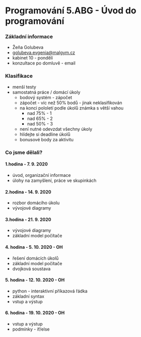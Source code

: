 # Programování 5.ABG - Úvod do programování

### Základní informace
- Žeňa Golubeva
- golubeva.evgenia@malgym.cz
- kabinet 10 - pondělí
- konzultace po domluvě - email

### Klasifikace
- menší testy
- samostatná práce / domácí úkoly
  - bodový systém - zápočet
  - zápočet - víc než 50% bodů - jinak neklasifikován
  - na konci pololetí podle úkolů známka s větší vahou
    - nad 75% - 1
    - nad 65% - 2
    - nad 50% - 3
  - není nutné odevzdat všechny úkoly
  - hlídejte si deadline úkolů
  - bonusové body za aktivitu

### Co jsme dělali?
#### 1.hodina - 7. 9. 2020
- úvod, organizační informace
- úlohy na zamyšlení, práce ve skupinkách

#### 2.hodina - 14. 9. 2020
- rozbor domácího úkolu
- vývojové diagramy

#### 3.hodina - 21. 9. 2020
- vývojové diagramy
- základní model počítače

#### 4. hodina - 5. 10. 2020 - OH
- řešení domácích úkolů
- základní model počítače
- dvojková soustava

#### 5. hodina - 12. 10. 2020 - OH
- python - interaktivní příkazová řádka
- základní syntax
- vstup a výstup

#### 6. hodina - 19. 10. 2020 - OH
- vstup a výstup
- podmínky - if/else

